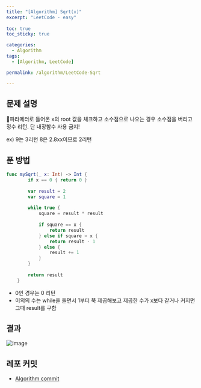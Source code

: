 ```yaml
---
title: "[Algorithm] Sqrt(x)"
excerpt: "LeetCode - easy"
  
toc: true
toc_sticky: true

categories:
  - Algorithm
tags:
  - [Algorithm, LeetCode]

permalink: /algorithm/LeetCode-Sqrt

---
```


## 문제 설명

파라메터로 들어온 x의 root 값을 체크하고 소수점으로 나오는 경우 소수점을 버리고 정수 리턴.
단 내장함수 사용 금지!

ex) 9는 3리턴 8은 2.8xx이므로 2리턴

## 푼 방법

```swift
func mySqrt(_ x: Int) -> Int {
        if x == 0 { return 0 }
        
        var result = 2
        var square = 1
        
        while true {
            square = result * result
            
            if square == x {
                return result
            } else if square > x {
                return result - 1
            } else {
                result += 1
            }
        }
        
        return result
    }
```

- 0인 경우는 0 리턴
- 이외의 수는 while을 돌면서 1부터 쭉 제곱해보고 제곱한 수가 x보다 같거나 커지면 그때 result를 구함

## 결과

![image](https://user-images.githubusercontent.com/22000470/181877053-fe9cac1a-e75d-4f6f-8c69-2998c9494ef6.png)


## 레포 커밋
- [Algorithm commit](https://github.com/eunjooChoi/algorithm/commit/6378dd60803e60a7f97e6de2f79bf51421dee9be)
